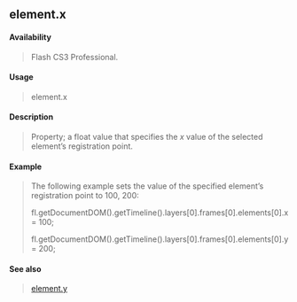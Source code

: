 ## element.x

#### Availability

> Flash CS3 Professional.

#### Usage

> element.x

#### Description

> Property; a float value that specifies the *x* value of the selected element’s registration point.

#### Example

> The following example sets the value of the specified element’s registration point to 100, 200:
>
> fl.getDocumentDOM().getTimeline().layers\[0\].frames\[0\].elements\[0\].x= 100;
>
> fl.getDocumentDOM().getTimeline().layers\[0\].frames\[0\].elements\[0\].y= 200;

#### See also

> [element.y](#element.y)

<span id="element.y" class="anchor"></span>
